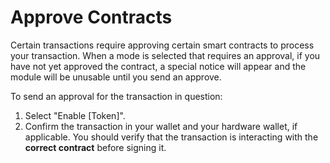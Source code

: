 # Approve Contracts

Certain transactions require approving certain smart contracts to process your transaction. When a mode is selected that requires an approval, if you have not yet approved the contract, a special notice will appear and the module will be unusable until you send an approve.

To send an approval for the transaction in question:

1. Select "Enable \[Token]".
2. Confirm the transaction in your wallet and your hardware wallet, if applicable. You should verify that the transaction is interacting with the **correct contract** before signing it.
